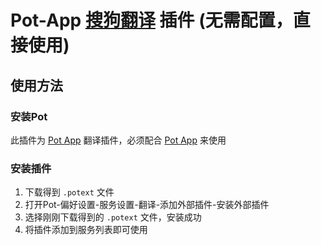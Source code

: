 # Pot-App [搜狗翻译](https://fanyi.sogou.com/text) 插件 (无需配置，直接使用)

## 使用方法

### 安装Pot

此插件为 [Pot App](https://github.com/pot-app/pot-desktop) 翻译插件，必须配合 [Pot App](https://github.com/pot-app/pot-desktop) 来使用

### 安装插件

1. 下载得到 `.potext` 文件
2. 打开Pot-偏好设置-服务设置-翻译-添加外部插件-安装外部插件
3. 选择刚刚下载得到的 `.potext` 文件，安装成功
4. 将插件添加到服务列表即可使用